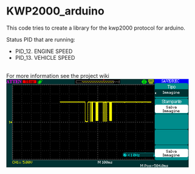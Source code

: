 # KWP2000_arduino

This code tries to create a library for the kwp2000 protocol for arduino.<br>

Status PID that are running:<br>
 - PID_12.   ENGINE SPEED<br>
 - PID_13. 	VEHICLE SPEED<br>
<br>
For more information see the project wiki<br>

<img src="img/FULL/100MS.BMP">
